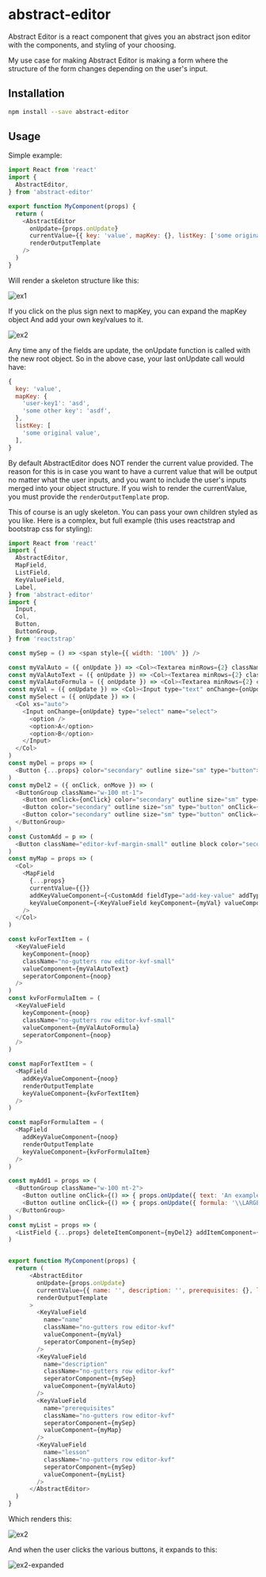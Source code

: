 # abstract-editor

Abstract Editor is a react component that gives you an abstract json editor with the components, and styling of your choosing.

My use case for making Abstract Editor is making a form where the structure of the form changes depending on the user's input.

## Installation
```sh
npm install --save abstract-editor
```

## Usage

Simple example:

```js
import React from 'react'
import {
  AbstractEditor,
} from 'abstract-editor'

export function MyComponent(props) {
  return (
    <AbstractEditor
      onUpdate={props.onUpdate}
      currentValue={{ key: 'value', mapKey: {}, listKey: ['some original value'] }}
      renderOutputTemplate
    />
  )
}
```

Will render a skeleton structure like this:

![ex1](./docs/ex1.JPG?raw=true "ex1")

If you click on the plus sign next to mapKey, you can expand the mapKey object
And add your own key/values to it.

![ex2](./docs/ex1-expanded.JPG?raw=true "ex1-expanded")

Any time any of the fields are update, the onUpdate function is called with the new root object. So in the above case, your last onUpdate call would have:

```js
{
  key: 'value',
  mapKey: {
    'user-key1': 'asd',
    'some other key': 'asdf',
  },
  listKey: [
    'some original value',
  ],
}
```

By default AbstractEditor does NOT render the current value provided. The reason for this is in case you want to have a current value that will be output no matter what the user inputs, and you want to include the user's inputs merged into your object structure. If you wish to render the currentValue, you must provide the `renderOutputTemplate` prop.

This of course is an ugly skeleton. You can pass your own children styled as you like. Here is a complex, but full example (this uses reactstrap and bootstrap css for styling):

```js
import React from 'react'
import {
  AbstractEditor,
  MapField,
  ListField,
  KeyValueField,
  Label,
} from 'abstract-editor'
import {
  Input,
  Col,
  Button,
  ButtonGroup,
} from 'reactstrap'

const mySep = () => <span style={{ width: '100%' }} />

const myValAuto = ({ onUpdate }) => <Col><Textarea minRows={2} className="form-control" onChange={onUpdate} /></Col>
const myValAutoText = ({ onUpdate }) => <Col><Textarea minRows={2} className="form-control" onChange={onUpdate} defaultValue="An example text item. You can use ${}$ syntax to substitute katex rendering. (NOTE: the contents within brackets must begin with a \). Here is an example: ${\color{red} \mu}$" /></Col>
const myValAutoFormula = ({ onUpdate }) => <Col><Textarea minRows={2} className="form-control" defaultValue="\LARGE \mu = \frac{\sum\limits_{\small i=1}^{\small N} x_i}{N}" onChange={onUpdate} /></Col>
const myVal = ({ onUpdate }) => <Col><Input type="text" onChange={onUpdate} /></Col>
const mySelect = ({ onUpdate }) => (
  <Col xs="auto">
    <Input onChange={onUpdate} type="select" name="select">
      <option />
      <option>A</option>
      <option>B</option>
    </Input>
  </Col>
)
const myDel = props => (
  <Button {...props} color="secondary" outline size="sm" type="button">X</Button>
)
const myDel2 = ({ onClick, onMove }) => (
  <ButtonGroup className="w-100 mt-1">
    <Button onClick={onClick} color="secondary" outline size="sm" type="button">Remove</Button>
    <Button color="secondary" outline size="sm" type="button" onClick={() => { onMove(1) }}>Move up</Button>
    <Button color="secondary" outline size="sm" type="button" onClick={() => { onMove(-1) }}>Move down</Button>
  </ButtonGroup>
)
const CustomAdd = p => (
  <Button className="editor-kvf-margin-small" outline block color="secondary" type="button" onClick={p.onUpdate}>Add {p.addType}</Button>
)
const myMap = props => (
  <Col>
    <MapField
      {...props}
      currentValue={{}}
      addKeyValueComponent={<CustomAdd fieldType="add-key-value" addType="Prerequisite" />}
      keyValueComponent={<KeyValueField keyComponent={myVal} valueComponent={mySelect} deleteComponent={myDel} className="no-gutters row editor-kvf-small" />}
    />
  </Col>
)

const kvForTextItem = (
  <KeyValueField
    keyComponent={noop}
    className="no-gutters row editor-kvf-small"
    valueComponent={myValAutoText}
    seperatorComponent={noop}
  />
)
const kvForFormulaItem = (
  <KeyValueField
    keyComponent={noop}
    className="no-gutters row editor-kvf-small"
    valueComponent={myValAutoFormula}
    seperatorComponent={noop}
  />
)

const mapForTextItem = (
  <MapField
    addKeyValueComponent={noop}
    renderOutputTemplate
    keyValueComponent={kvForTextItem}
  />
)

const mapForFormulaItem = (
  <MapField
    addKeyValueComponent={noop}
    renderOutputTemplate
    keyValueComponent={kvForFormulaItem}
  />
)

const myAdd1 = props => (
  <ButtonGroup className="w-100 mt-2">
    <Button outline onClick={() => { props.onUpdate({ text: 'An example text item. You can use ${}$ syntax to substitute katex rendering. (NOTE: the contents within brackets must begin with a \\). Here is an example: ${\\color{red} \\mu}$' }, mapForTextItem) }}>Add Text</Button>
    <Button outline onClick={() => { props.onUpdate({ formula: '\\LARGE \\mu = \\frac{\\sum\\limits_{\\small i=1}^{\\small N} x_i}{N}' }, mapForFormulaItem) }}>Add Formula</Button>
  </ButtonGroup>
)
const myList = props => (
  <ListField {...props} deleteItemComponent={myDel2} addItemComponent={myAdd1} wrapListComponent={<Col />} valueComponent={mapForTextItem} listItemClass="no-gutters row editor-kvf-small" currentValue={[]} />
)


export function MyComponent(props) {
  return (
      <AbstractEditor
        onUpdate={props.onUpdate}
        currentValue={{ name: '', description: '', prerequisites: {}, lesson: [] }}
        renderOutputTemplate
      >
        <KeyValueField
          name="name"
          className="no-gutters row editor-kvf"
          valueComponent={myVal}
          seperatorComponent={mySep}
        />
        <KeyValueField
          name="description"
          className="no-gutters row editor-kvf"
          seperatorComponent={mySep}
          valueComponent={myValAuto}
        />
        <KeyValueField
          name="prerequisites"
          className="no-gutters row editor-kvf"
          seperatorComponent={mySep}
          valueComponent={myMap}
        />
        <KeyValueField
          name="lesson"
          className="no-gutters row editor-kvf"
          seperatorComponent={mySep}
          valueComponent={myList}
        />
      </AbstractEditor>
  )
}

```

Which renders this:

![ex2](./docs/ex2.JPG?raw=true "ex2")

And when the user clicks the various buttons, it expands to this:

![ex2-expanded](./docs/ex2-expanded.JPG?raw=true "ex2-expanded")

